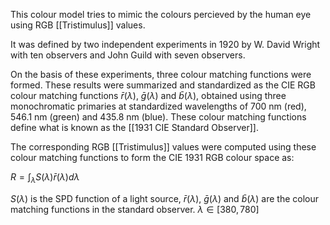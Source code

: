 This colour model tries to mimic the colours percieved by the human eye using RGB [[Tristimulus]] values. 

It was defined by two independent experiments in 1920 by W. David Wright with ten observers and John Guild with seven observers.

On the basis of these experiments, three colour matching functions were formed. These results were summarized and standardized as the CIE RGB colour matching functions $\bar{r}(\lambda)$, $\bar{g}(\lambda)$ and $\bar{b}(\lambda)$, obtained using three monochromatic primaries at standardized wavelengths of 700 nm (red), 546.1 nm (green) and 435.8 nm (blue). These colour matching functions define what is known as the  [[1931 CIE Standard Observer]].

The corresponding RGB [[Tristimulus]] values were computed using these colour matching functions to form the CIE 1931 RGB colour space as:



$R=\int_{\lambda}S(\lambda)\bar{r}(\lambda)d\lambda$

$S(\lambda)$ is the SPD function of a light source, $\bar{r}(\lambda)$, $\bar{g}(\lambda)$ and $\bar{b}(\lambda)$ are the colour matching functions in the standard observer.
$\lambda\in [380, 780]$
